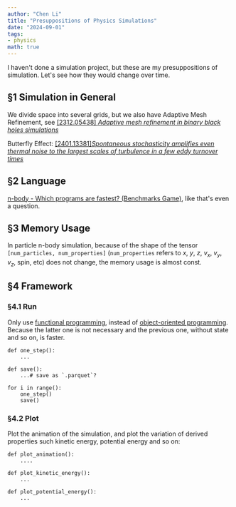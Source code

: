 ```yaml
---
author: "Chen Li"
title: "Presuppositions of Physics Simulations"
date: "2024-09-01"
tags: 
- physics
math: true
---
```


I haven't done a simulation project, but these are my presuppositions of simulation. Let's see how they would change over time.

## §1 Simulation in General

We divide space into several grids, but we also have Adaptive Mesh Refinement, see [[2312.05438] _Adaptive mesh refinement in binary black holes simulations_](https://arxiv.org/abs/2312.05438)

Butterfly Effect: [[2401.13381]_Spontaneous stochasticity amplifies even thermal noise to the largest scales of turbulence in a few eddy turnover times_](https://arxiv.org/abs/2401.13881)

## §2 Language

[n-body - Which programs are fastest? (Benchmarks Game)](https://benchmarksgame-team.pages.debian.net/benchmarksgame/performance/nbody.html), like that's even a question.

## §3 Memory Usage

In particle n-body simulation, because of the shape of the tensor `[num_particles, num_properties]` (`num_properties` refers to $x$, $y$, $z$, $v_x$, $v_y$, $v_z$, spin, etc) does not change, the memory usage is almost const.

<!-- Can we use `torch.nn.Linear` to do the simulation? -->

## §4 Framework

### §4.1 Run

Only use [functional programming](https://en.wikipedia.org/wiki/Functional_programming), instead of [object-oriented programming](https://en.wikipedia.org/wiki/Object-oriented_programming). Because the latter one is not necessary and the previous one, without state and so on, is faster.

```
def one_step():
    ...

def save():
    ...# save as `.parquet`?

for i in range():
    one_step()
    save()
```

### §4.2 Plot

Plot the animation of the simulation, and plot the variation of derived properties such kinetic energy, potential energy and so on:

```
def plot_animation():
    ....

def plot_kinetic_energy():
    ...

def plot_potential_energy():
    ...
```